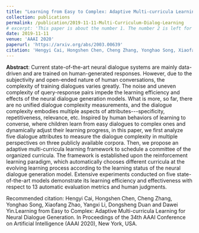 ```yaml
---
title: "Learning from Easy to Complex: Adaptive Multi-curricula Learning for Neural Dialogue Generation"
collection: publications
permalink: /publication/2019-11-11-Multi-Curriculum-Dialog-Learning
# excerpt: 'This paper is about the number 1. The number 2 is left for future work.'
date: 2019-11-11
venue: 'AAAI 2020'
paperurl: 'https://arxiv.org/abs/2003.00639'
citation: 'Hengyi Cai, Hongshen Chen, Cheng Zhang, Yonghao Song, Xiaofang Zhao, Yangxi Li, Dongsheng Duan and Dawei Yin. Learning from Easy to Complex: Adaptive Multi-curricula Learning for Neural Dialogue Generation. In Proceedings of the 34th AAAI Conference on Artificial Intelligence (AAAI 2020), New York, USA, Feb. 2020.'
---
```


**Abstract**: Current state-of-the-art neural dialogue systems are mainly data-driven and are trained on human-generated responses. However, due to the subjectivity and open-ended nature of human conversations, the complexity of training dialogues varies greatly. The noise and uneven complexity of query-response pairs impede the learning efficiency and effects of the neural dialogue generation models. What is more, so far, there are no unified dialogue complexity measurements, and the dialogue complexity embodies multiple aspects of attributes---specificity, repetitiveness, relevance, etc. Inspired by human behaviors of learning to converse, where children learn from easy dialogues to complex ones and dynamically adjust their learning progress, in this paper, we first analyze five dialogue attributes to measure the dialogue complexity in multiple perspectives on three publicly available corpora. Then, we propose an adaptive multi-curricula learning framework to schedule a committee of the organized curricula. The framework is established upon the reinforcement learning paradigm, which automatically chooses different curricula at the evolving learning process according to the learning status of the neural dialogue generation model. Extensive experiments conducted on five state-of-the-art models demonstrate its learning efficiency and effectiveness with respect to 13 automatic evaluation metrics and human judgments.

<!-- **Motivation**:
-   Training data for neural dialogue models are quite noisy.
-   Learn from clean and easy samples first, and then gradually increase the data complexity. (The spirits of curriculum learning)
-   Organize the curriculum in terms of multiple empirical attributes---specificity, repetitiveness, relevance, etc. -->

<!-- [Download paper here](https://arxiv.org/abs/2003.00639) -->

Recommended citation: Hengyi Cai, Hongshen Chen, Cheng Zhang, Yonghao Song, Xiaofang Zhao, Yangxi Li, Dongsheng Duan and Dawei Yin.Learning from Easy to Complex: Adaptive Multi-curricula Learning for Neural Dialogue Generation. In Proceedings of the 34th AAAI Conference on Artificial Intelligence (AAAI 2020), New York, USA.

